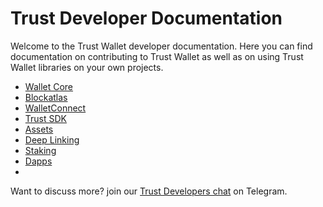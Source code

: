 # Trust Developer Documentation

Welcome to the Trust Wallet developer documentation. Here you can find documentation on contributing to Trust Wallet as well as on using Trust Wallet libraries on your own projects.

* [Wallet Core](wallet-core/wallet-core.md)
* [Blockatlas](blockatlas/blockatlas.md)
* [WalletConnect](wallet-connect/wallet-connect.md)
* [Trust SDK](trust-sdk/trust-sdk.md)
* [Assets](assets/add_new_asset.md)
* [Deep Linking](deeplinking/deeplinking.md)
* [Staking](platform/staking.md)
* [Dapps](dapps/listing-guide.md)
* 
Want to discuss more? join our [Trust Developers chat](https://t.me/trust_developers) on Telegram.
